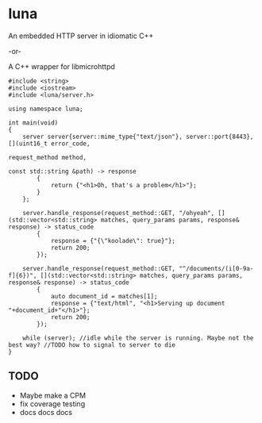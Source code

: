 # luna

An embedded HTTP server in idiomatic C++

-or-

A C++ wrapper for libmicrohttpd

    #include <string>
    #include <iostream>
    #include <luna/server.h>
    
    using namespace luna;
    
    int main(void)
    {
        server server{server::mime_type{"text/json"}, server::port{8443}, [](uint16_t error_code,
                                                                             request_method method,
                                                                             const std::string &path) -> response
            {
                return {"<h1>Oh, that's a problem</h1>"};
            }
        };
    
        server.handle_response(request_method::GET, "/ohyeah", [](std::vector<std::string> matches, query_params params, response& response) -> status_code
            {
                response = {"{\"koolade\": true}"};
                return 200;
            });
    
        server.handle_response(request_method::GET, "^/documents/(i[0-9a-f]{6})", [](std::vector<std::string> matches, query_params params, response& response) -> status_code
            {
                auto document_id = matches[1];
                response = {"text/html", "<h1>Serving up document "+document_id+"</h1>"};
                return 200;
            });
    
        while (server); //idle while the server is running. Maybe not the best way? //TODO how to signal to server to die
    }

## TODO
  * Maybe make a CPM
  * fix coverage testing
  * docs docs docs

